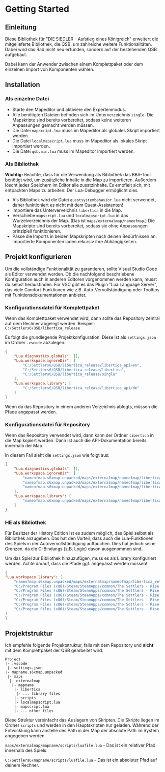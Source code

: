 # Getting Started

## Einleitung

Diese Bibliothek für "DIE SIEDLER - Aufstieg eines Königreich" erweitert die
mitgelieferte Bibliothek, die QSB, um zahlreiche weitere Funktionalitäten. Dabei
wird das Rad nicht neu erfunden, sondern auf der bestehenden QSB aufgebaut. 

Dabei kann der Anwender zwischen einem Komplettpaket oder dem einzelnen Import
von Komponenten wählen.

## Installation

### Als einzelne Datei

* Starte den Mapeditor und aktiviere den Expertenmodus.
* Alle benötigten Dateien befinden sich im Unterverzeichnis `single`. Die Mapskripte sind bereits vorbereitet, sodass keine weiteren Anpassungen gemacht werden müssen.
* Die Datei `mapscript.lua` muss im Mapeditor als globales Skript importiert werden
* Die Datei `localmapscript.lua` muss im Mapeditor als lokales Skript importiert werden.
* Die Datei `qsb.min.lua` muss im Mapeditor importiert werden.

### Als Bibliothek

**Wichtig:** Beachte, dass für die Verwendung als Bibliothek das BBA-Tool benötigt wird, um zusätzliche Inhalte in die Map zu importieren. Außerdem löscht jedes Speichern im Editor alle zusatzinhalte. Es empfielt sich, mit entpackten Maps zu arbeiten. Der Lua-Debugger ermöglicht dies.

* Als Bibliothek wird die Datei `questsystembehavior.lua` nicht verwendet, daher funktioniert es nicht mit dem Quest-Assistenten!
* Importiere das Unterverveichnis `libertica` in die Map.
* Verschiebe `mapscript.lua` und `localmapscript.lua` in das Wurzelverzeichnis der Map. (Das ist `maps/externalmap/nameofmap`.) Die Mapskripte sind bereits vorbereitet, sodass sie ohne Anpassungen prinzipiell funktionieren.
* Passe die Imports in beiden Mapskripten nach deinen Bedürfnissen an. Importierte Komponenten laden rekursiv ihre Abhängigkeiten.

## Projekt konfigurieren

Um die vollständige Funktionalität zu garantieren, sollte Visual Studio Code als Editor verwendet werden. Ob die nachfolgend beschriebene Konfiguration auch in anderen Editoren vorgenommen werden kann, musst du selbst herausfinden. Für VSC gibt es das Plugin "Lua Language Server", das viele Comfort-Funktionen wie z.B. Auto-Vervollständigung oder Tooltips mit Funktionsdokumentationen anbietet.

### Konfigurationsdatei für Komplettpaket

Wenn das Komplettpaket verwendet wird, dann sollte das Repository zentral auf dem Rechner abgelegt werden. Beispiel: `C:/Settlers6/QSB/libertica_release`

Es folgt die grundlegende Projektkonfiguration. Diese ist als `settings.json` im Ordner `.vscode` abzulegen.
```json
{
    "Lua.diagnostics.globals": [],
    "Lua.workspace.ignoreDir": [
        "C:/Settlers6/QSB/libertica_release/libertica_api/en",
        "C:/Settlers6/QSB/libertica_release/libertica",
        "C:/Settlers6/QSB/libertica_release/single"
    ],
    "Lua.workspace.library": [
        "C:/Settlers6/QSB/libertica_release/libertica_api/de"
    ]
}
```
Wenn du das Repository in einem anderen Verzeichnis ablegts, müssen die Pfade angepasst werden.

### Konfigurationsdatei für Repository

Wenn das Repository verwendet wird, dann kann der Ordner `libertica` in die Map kopiert werden. Dann ist auch die API-Dokumentation bereits innerhalb der Map.

In diesem Fall sieht die `settings.json` wie folgt aus:
```json
{
    "Lua.diagnostics.globals": [],
    "Lua.workspace.ignoreDir": [
        "nameofmap.s6xmap.unpacked/maps/externalmap/nameofmap/libertica_release/libertica_api/en",
        "nameofmap.s6xmap.unpacked/maps/externalmap/nameofmap/libertica_release/libertica",
        "nameofmap.s6xmap.unpacked/maps/externalmap/nameofmap/libertica_release/single"
    ],
    "Lua.workspace.library": [
        "nameofmap.s6xmap.unpacked/maps/externalmap/nameofmap/libertica_release/libertica_api/de"
    ]
}
```

### HE als Bibliothek

Für Besitzer der History Edition ist es zudem möglich, das Spiel selbst als Bibliothek anzugeben. Das hat den Vorteil, dass auch die Lua-Funktionen des Spiels in der Autovervollständigung auftauchen. Dies hat jedoch seine Grenzen, da die C-Bindungs (z.B. Logic) davon ausgenommen sind.

Um das Spiel zur Bibliothek hinzuzufügen, muss es als Library konfiguriert werden. Achte darauf, dass die Pfade ggf. angepasst werden müssen!
```json
{
"Lua.workspace.library": [
    "nameofmap.s6xmap.unpacked/maps/externalmap/nameofmap/libertica_release/libertica_api/de",
    "C:/Program Files (x86)/Steam/SteamApps/common/The Settlers - Rise of an Empire - History Edition/Data/base/shr/Script/Global",
    "C:/Program Files (x86)/Steam/SteamApps/common/The Settlers - Rise of an Empire - History Edition/Data/base/shr/Script/Local",
    "C:/Program Files (x86)/Steam/SteamApps/common/The Settlers - Rise of an Empire - History Edition/Data/base/shr/Script/Shared",
    "C:/Program Files (x86)/Steam/SteamApps/common/The Settlers - Rise of an Empire - History Edition/Data/extra1/shr/Script/Global",
    "C:/Program Files (x86)/Steam/SteamApps/common/The Settlers - Rise of an Empire - History Edition/Data/extra1/shr/Script/Local",
    "C:/Program Files (x86)/Steam/SteamApps/common/The Settlers - Rise of an Empire - History Edition/Data/extra1/shr/Script/Shared"
]
}
```

## Projektstruktur

Ich empfehle folgende Projektstruktur, falls mit dem Repository und __nicht__ mit dem Komplettpaket der QSB gearbeitet wird:

```
Project
|- .vscode
 |- settings.json
|- mapname.s6xmap.unpacked
 |- maps
  |- externalmap
   |- mapname
    |- libertica
     |- ... library files
    |- scripts
    |- localmapscript.lua
    |- mapscript.lua
    |- ... other files
```
Diese Struktur vereinfacht das Auslagern von Skripten. Die Skripte liegen im Ordner `scripts` und werden in den Hauptskripten nur geladen. Während der Entwicklung kann anstelle des Path in der Map der absolute Path im System angegeben werden.

`maps/externalmap/mapname/scripts/luafile.lua` - Das ist ein relativer Pfad innerhalb des Spiels.

`C:/Settlers6/mapname/scripts/luafile.lua` - Das ist ein absoluter Pfad auf deinem Rechner.